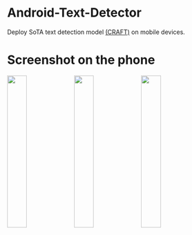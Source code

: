 # Android-Text-Detector
Deploy SoTA text detection model [(CRAFT)](https://github.com/clovaai/CRAFT-pytorch) on mobile devices.

# Screenshot on the phone
<img src="https://github.com/aa10402tw/Android_Text_Detector/blob/master/images/image.jpg" width="30%"> <img src="https://github.com/aa10402tw/Android_Text_Detector/blob/master/images/image_box.jpg" width="30%"> <img src="https://github.com/aa10402tw/Android_Text_Detector/blob/master/images/image_box_text.jpg" width="30%"><br>
